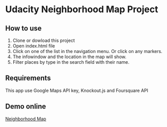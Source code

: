 # Udacity Neighborhood Map Project

## How to use

1. Clone or dowload this project
2. Open index.html file
3. Click on one of the list in the navigation menu. Or click on any markers.
4. The infowindow and the location in the map will show.
5. Filter places by type in the search field with their name.

## Requirements

This app use Google Maps API key, Knockout.js and Foursquare API

## Demo online

[Neighborhood Map](http://jotavejv.github.io/udacity/map/)

